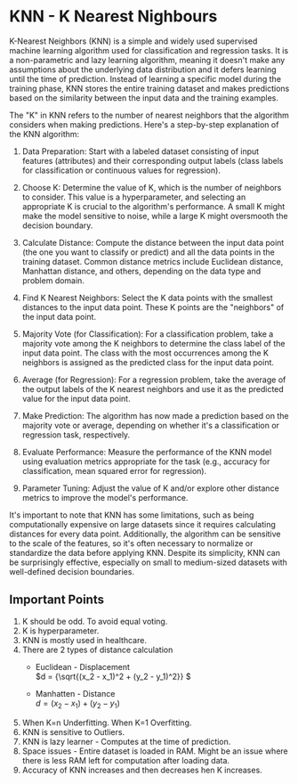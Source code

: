 # KNN - K Nearest Nighbours

K-Nearest Neighbors (KNN) is a simple and widely used supervised machine learning algorithm used for classification and regression tasks. It is a non-parametric and lazy learning algorithm, meaning it doesn't make any assumptions about the underlying data distribution and it defers learning until the time of prediction. Instead of learning a specific model during the training phase, KNN stores the entire training dataset and makes predictions based on the similarity between the input data and the training examples.

The "K" in KNN refers to the number of nearest neighbors that the algorithm considers when making predictions. Here's a step-by-step explanation of the KNN algorithm:

1. Data Preparation: Start with a labeled dataset consisting of input features (attributes) and their corresponding output labels (class labels for classification or continuous values for regression).

2. Choose K: Determine the value of K, which is the number of neighbors to consider. This value is a hyperparameter, and selecting an appropriate K is crucial to the algorithm's performance. A small K might make the model sensitive to noise, while a large K might oversmooth the decision boundary.

3. Calculate Distance: Compute the distance between the input data point (the one you want to classify or predict) and all the data points in the training dataset. Common distance metrics include Euclidean distance, Manhattan distance, and others, depending on the data type and problem domain.

4. Find K Nearest Neighbors: Select the K data points with the smallest distances to the input data point. These K points are the "neighbors" of the input data point.

5. Majority Vote (for Classification): For a classification problem, take a majority vote among the K neighbors to determine the class label of the input data point. The class with the most occurrences among the K neighbors is assigned as the predicted class for the input data point.

6. Average (for Regression): For a regression problem, take the average of the output labels of the K nearest neighbors and use it as the predicted value for the input data point.

7. Make Prediction: The algorithm has now made a prediction based on the majority vote or average, depending on whether it's a classification or regression task, respectively.

8. Evaluate Performance: Measure the performance of the KNN model using evaluation metrics appropriate for the task (e.g., accuracy for classification, mean squared error for regression).

9. Parameter Tuning: Adjust the value of K and/or explore other distance metrics to improve the model's performance.

It's important to note that KNN has some limitations, such as being computationally expensive on large datasets since it requires calculating distances for every data point. Additionally, the algorithm can be sensitive to the scale of the features, so it's often necessary to normalize or standardize the data before applying KNN. Despite its simplicity, KNN can be surprisingly effective, especially on small to medium-sized datasets with well-defined decision boundaries.

## Important Points

1. K should be odd. To avoid equal voting.
2. K is hyperparameter.
3. KNN is mostly used in healthcare.
4. There are 2 types of distance calculation
    - Euclidean - Displacement<br>
			$d = {\sqrt{(x_2 - x_1)^2 + (y_2 - y_1)^2}} $
			
	- Manhatten - Distance<br>
			$d = {(x_2 - x_1 ) + (y_2 - y_1 )}$
5. When K=n Underfitting. When K=1 Overfitting.
6. KNN is sensitive to Outliers.
7. KNN is lazy learner - Computes at the time of prediction.
8. Space issues - Entire dataset is loaded in RAM. Might be an issue where there is less RAM left for computation after loading data.
9. Accuracy of KNN increases and then decreases hen K increases.
